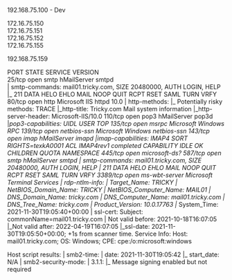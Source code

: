 192.168.75.100 - Dev

172.16.75.150  
172.16.75.151  
172.16.75.152  
172.16.75.155  

192.168.75.159

PORT     STATE SERVICE       VERSION                                                                                                                                    
25/tcp   open  smtp          hMailServer smtpd                                                                                                                          
| smtp-commands: mail01.tricky.com, SIZE 20480000, AUTH LOGIN, HELP                                                                                                     
|_ 211 DATA HELO EHLO MAIL NOOP QUIT RCPT RSET SAML TURN VRFY
80/tcp   open  http          Microsoft IIS httpd 10.0
| http-methods: 
|_  Potentially risky methods: TRACE
|_http-title: Tricky.com Mail system information
|_http-server-header: Microsoft-IIS/10.0
110/tcp  open  pop3          hMailServer pop3d
|_pop3-capabilities: UIDL USER TOP
135/tcp  open  msrpc         Microsoft Windows RPC
139/tcp  open  netbios-ssn   Microsoft Windows netbios-ssn
143/tcp  open  imap          hMailServer imapd
|_imap-capabilities: IMAP4 SORT RIGHTS=texkA0001 ACL IMAP4rev1 completed CAPABILITY IDLE OK CHILDREN QUOTA NAMESPACE
445/tcp  open  microsoft-ds?
587/tcp  open  smtp          hMailServer smtpd
| smtp-commands: mail01.tricky.com, SIZE 20480000, AUTH LOGIN, HELP
|_ 211 DATA HELO EHLO MAIL NOOP QUIT RCPT RSET SAML TURN VRFY
3389/tcp open  ms-wbt-server Microsoft Terminal Services
| rdp-ntlm-info: 
|   Target_Name: TRICKY
|   NetBIOS_Domain_Name: TRICKY
|   NetBIOS_Computer_Name: MAIL01
|   DNS_Domain_Name: tricky.com
|   DNS_Computer_Name: mail01.tricky.com
|   DNS_Tree_Name: tricky.com
|   Product_Version: 10.0.17763
|_  System_Time: 2021-11-30T19:05:40+00:00 
| ssl-cert: Subject: commonName=mail01.tricky.com
| Not valid before: 2021-10-18T16:07:05
|_Not valid after:  2022-04-19T16:07:05
|_ssl-date: 2021-11-30T19:05:50+00:00; +1s from scanner time.
Service Info: Host: mail01.tricky.com; OS: Windows; CPE: cpe:/o:microsoft:windows

Host script results:
| smb2-time: 
|   date: 2021-11-30T19:05:42
|_  start_date: N/A
| smb2-security-mode: 
|   3.1.1: 
|_    Message signing enabled but not required
